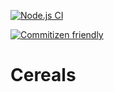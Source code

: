 [![Node.js CI](https://github.com/OurServings/cereals/actions/workflows/publish.yml/badge.svg)](https://github.com/OurServings/cereals/actions/workflows/publish.yml)

[![Commitizen friendly](https://img.shields.io/badge/commitizen-friendly-brightgreen.svg)](http://commitizen.github.io/cz-cli/)

# Cereals